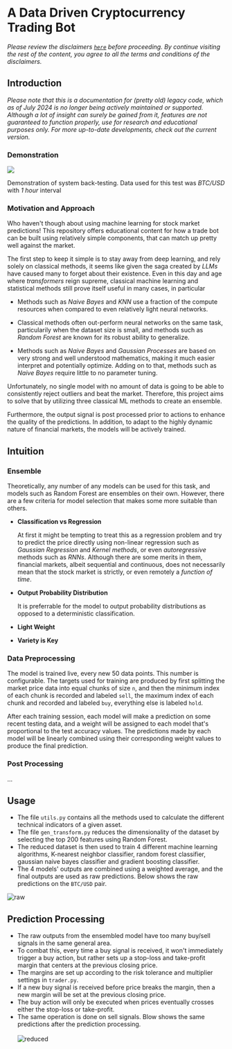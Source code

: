 # A Data Driven Cryptocurrency Trading Bot

*Please review the disclaimers [`here`](../../README.md) before proceeding. By continue visiting the rest of the content, you agree to all the terms and conditions of the disclaimers.*

## Introduction

*Please note that this is a documentation for (pretty old) legacy code, which as of July 2024 is no longer being actively maintained or supported. Although a lot of insight can surely be gained from it, features are not guaranteed to function properly, use for research and educational purposes only. For more up-to-date developments, check out the current version.*

### Demonstration
![](media/demo.gif)

Demonstration of system back-testing. Data used for this test was *BTC/USD* with *1 hour* interval

### Motivation and Approach

Who haven't though about using machine learning for stock market predictions! This repository offers educational content for how a trade bot can be built using relatively simple components, that can match up pretty well against the market. 

The first step to keep it simple is to stay away from deep learning, and rely solely on classical methods, it seems like given the saga created by *LLMs* have caused many to forget about their existence. Even in this day and age where *transformers* reign supreme, classical machine learning and statistical methods still prove itself useful in many cases, in particular

- Methods such as *Naive Bayes* and *KNN* use a fraction of the compute resources when compared to even relatively light neural networks.

- Classical methods often out-perform neural networks on the same task, particularily when the dataset size is small, and methods such as *Random Forest* are known for its robust ability to generalize.

- Methods such as *Naive Bayes* and *Gaussian Processes* are based on very strong and well understood mathematics, making it much easier interpret and potentially optimize. Adding on to that, methods such as *Naive Bayes* require little to no parameter tuning.

Unfortunately, no single model with no amount of data is going to be able to consistently reject outliers and beat the market. Therefore, this project aims to solve that by utilizing three classical ML methods to create an ensemble. 

Furthermore, the output signal is post processed prior to actions to enhance the quality of the predictions. In addition, to adapt to the highly dynamic nature of financial markets, the models will be actively trained. 

## Intuition

### Ensemble

Theoretically, any number of any models can be used for this task, and models such as Random Forest are ensembles on their own. However, there are a few criteria for model selection that makes some more suitable than others.

- **Classification vs Regression**

    At first it might be tempting to treat this as a regression problem and try to predict the price directly using non-linear regression such as *Gaussian Regression* and *Kernel methods*, or even *autoregressive* methods such as *RNNs*. Although there are some merits in them, financial markets, albeit sequential and continuous, does not necessarily mean that the stock market is strictly, or even remotely a *function of time*. 

- **Output Probability Distribution**

    It is preferrable for the model to output probability distributions as opposed to a deterministic classification. 

- **Light Weight**



- **Variety is Key**

### Data Preprocessing

The model is trained live, every new 50 data points. This number is configurable. The targets used for training are produced by first splitting the market price data into equal chunks of size `n`, and then the minimum index of each chunk is recorded and labeled `sell`, the maximum index of each chunk and recorded and labeled `buy`, everything else is labeled `hold`.

After each training session, each model will make a prediction on some recent testing data, and a weight will be assigned to each model that's proportional to the test accuracy values. The predictions made by each model will be linearly combined using their corresponding weight values to produce the final prediction.

### Post Processing
...

## Usage
* The file ```utils.py``` contains all the methods used to calculate the different technical indicators of a given asset.
* The file ```gen_transform.py``` reduces the dimensionality of the dataset by selecting the top 200 features using Random Forest. 
* The reduced dataset is then used to train 4 different machine learning algorithms, K-nearest neighbor classifier, random forest classifier, gaussian naive bayes classifier and gradient boosting classifier.
*  The 4 models' outputs are combined using a weighted average, and the final outputs are used as raw predictions. Below shows the raw predictions on the ```BTC/USD``` pair.

![raw](https://user-images.githubusercontent.com/86272122/139788759-5549fe69-1c03-4d94-86c8-39582657bd08.png)

## Prediction Processing
* The raw outputs from the ensembled model have too many buy/sell signals in the same general area. 
* To combat this, every time a buy signal is received, it won't immediately trigger a buy action, but rather sets up a stop-loss and take-profit margin that centers at the previous closing price.
* The margins are set up according to the risk tolerance and multiplier settings in ```trader.py```.
* If a new buy signal is received before price breaks the margin, then a new margin will be set at the previous closing price.
* The buy action will only be executed when prices eventually crosses either the stop-loss or take-profit. 
* The same operation is done on sell signals. Blow shows the same predictions after the prediction processing.\
\
![reduced](https://user-images.githubusercontent.com/86272122/139963255-fbecb351-fc31-47c1-880b-c6a71423d9ba.png)
